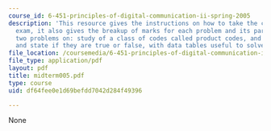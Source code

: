 ```yaml
---
course_id: 6-451-principles-of-digital-communication-ii-spring-2005
description: 'This resource gives the instructions on how to take the closed book
  exam, it also gives the breakup of marks for each problem and its parts. It cotains
  two problems on: study of a class of codes called product codes, and various propositions
  and state if they are true or false, with data tables useful to solve the problems.'
file_location: /coursemedia/6-451-principles-of-digital-communication-ii-spring-2005/df64fee0e1d69befdd7042d284f49396_midterm005.pdf
file_type: application/pdf
layout: pdf
title: midterm005.pdf
type: course
uid: df64fee0e1d69befdd7042d284f49396

---
```

None